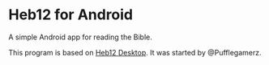 # Heb12 for Android
A simple Android app for reading the Bible. 

This program is based on [Heb12 Desktop](https://github.com/heb12/heb12). It was started by @Pufflegamerz. 

